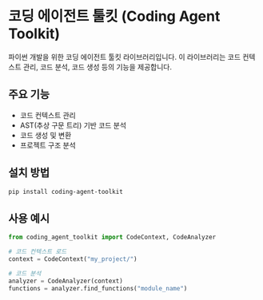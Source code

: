 # 코딩 에이전트 툴킷 (Coding Agent Toolkit)

파이썬 개발을 위한 코딩 에이전트 툴킷 라이브러리입니다. 이 라이브러리는 코드 컨텍스트 관리, 코드 분석, 코드 생성 등의 기능을 제공합니다.

## 주요 기능

- 코드 컨텍스트 관리
- AST(추상 구문 트리) 기반 코드 분석
- 코드 생성 및 변환
- 프로젝트 구조 분석

## 설치 방법

```bash
pip install coding-agent-toolkit
```

## 사용 예시

```python
from coding_agent_toolkit import CodeContext, CodeAnalyzer

# 코드 컨텍스트 로드
context = CodeContext("my_project/")

# 코드 분석
analyzer = CodeAnalyzer(context)
functions = analyzer.find_functions("module_name")
```

